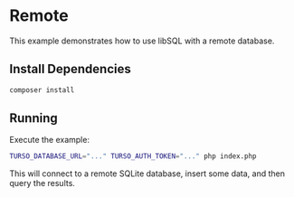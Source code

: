 # Remote

This example demonstrates how to use libSQL with a remote database.

## Install Dependencies

```bash
composer install
```

## Running

Execute the example:

```bash
TURSO_DATABASE_URL="..." TURSO_AUTH_TOKEN="..." php index.php
```

This will connect to a remote SQLite database, insert some data, and then query the results.
